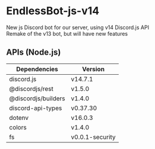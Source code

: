 # EndlessBot-js-v14
New js Discord bot for our server, using v14 Discord.js API<br>
Remake of the v13 bot, but will have new features

## APIs (Node.js)
| Dependencies | Version |
| ------------- | ------------- |
| discord.js | v14.7.1 |
| @discordjs/rest | v1.5.0 |
| @discordjs/builders | v1.4.0 |
| discord-api-types | v0.37.30 |
| dotenv | v16.0.3 |
| colors | v1.4.0 |
| fs | v0.0.1-security |
